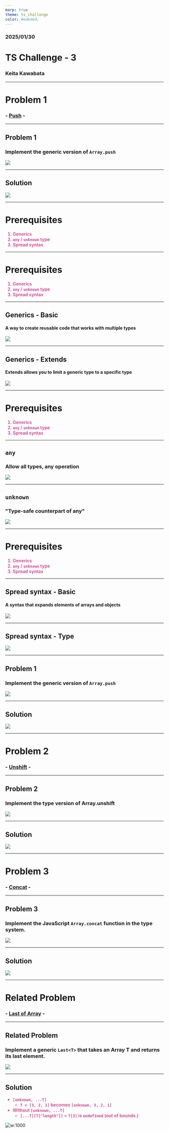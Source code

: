 ```yaml
---
marp: true
theme: ts_challenge
color: #ededed;
---
```


### 2025/01/30

# TS Challenge - 3

### Keita Kawabata

<!--
_class: title
 -->

---

# Problem 1

### - [Push](https://github.com/type-challenges/type-challenges/blob/main/questions/03057-easy-push/README.md) -

<!--
_class: lead
 -->

---

## Problem 1

### Implement the generic version of `Array.push`

![](./images/image.png)

---

## Solution

![](./images/image-1.png)

---

# Prerequisites

1. Generics
2. `any` / `unknown` type
3. Spread syntax

<!--
_class: prereq
 -->

---

# Prerequisites

1. Generics
2. `any` / `unknown` type
3. Spread syntax

<!--
_class: prereq
 -->

<style scoped>
  li:nth-child(1) {
    color: #d23d8d;
    font-weight: 600;
  }
</style>

---

## Generics - Basic

#### A way to create reusable code that works with multiple types

![](./images/image-12.png)

---

## Generics - Extends

#### Extends allows you to limit a generic type to a specific type

![](./images/image-13.png)

---

# Prerequisites

1. Generics
2. `any` / `unknown` type
3. Spread syntax

<!--
_class: prereq
 -->

<style scoped>
  li:nth-child(2) {
    color: #d23d8d;
    font-weight: 600;
  }
</style>

---

## `any`

### Allow all types, any operation

![](./images/image-10.png)

---

## `unknown`

### "Type-safe counterpart of any"

![](./images/image-11.png)

---

# Prerequisites

1. Generics
2. `any` / `unknown` type
3. Spread syntax

<!--
_class: prereq
 -->

<style scoped>
  li:nth-child(3) {
    color: #d23d8d;
    font-weight: 600;
  }
</style>

---

## Spread syntax - Basic

#### A syntax that expands elements of arrays and objects

![](./images/image-8.png)

---

## Spread syntax - Type

![](./images/image-9.png)

---

## Problem 1

### Implement the generic version of `Array.push`

![](./images/image.png)

---

## Solution

![](./images/image-1.png)

---

# Problem 2

### - [Unshift](https://github.com/type-challenges/type-challenges/blob/main/questions/03060-easy-unshift/README.md) -

<!--
_class: lead
 -->

---

## Problem 2

### Implement the type version of Array.unshift

![](./images/image-2.png)

---

## Solution

![](./images/image-3.png)

---

# Problem 3

### - [Concat](https://github.com/type-challenges/type-challenges/blob/main/questions/00533-easy-concat/README.md) -

<!--
_class: lead
 -->

---

## Problem 3

### Implement the JavaScript `Array.concat` function in the type system.

![](./images/image-4.png)

---

## Solution

![](./images/image-5.png)

---

# Related Problem

### - [Last of Array](https://github.com/type-challenges/type-challenges/blob/main/questions/00015-medium-last/README.md) -

<!--
_class: lead
 -->

---

## Related Problem

### Implement a generic `Last<T>` that takes an Array T and returns its last element.

![](./images/image-6.png)

---

## Solution

- `[unknown, ...T]`
  - `T = [3, 2, 1]` becomes `[unknown, 3, 2, 1]`
- Without `[unknown, ...T]`
  - `[...T][T["length"]]` = `T[3]` is `undefined` (out of bounds.)

![w:1000](./images/image-7.png)
